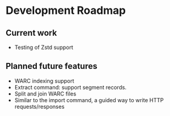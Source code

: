 # Development Roadmap

## Current work

* Testing of Zstd support

## Planned future features

* WARC indexing support
* Extract command: support segment records.
* Split and join WARC files
* Similar to the import command, a guided way to write HTTP requests/responses